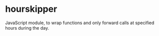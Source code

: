 # hourskipper
JavaScript module, to wrap functions and only forward calls at specified hours during the day.
